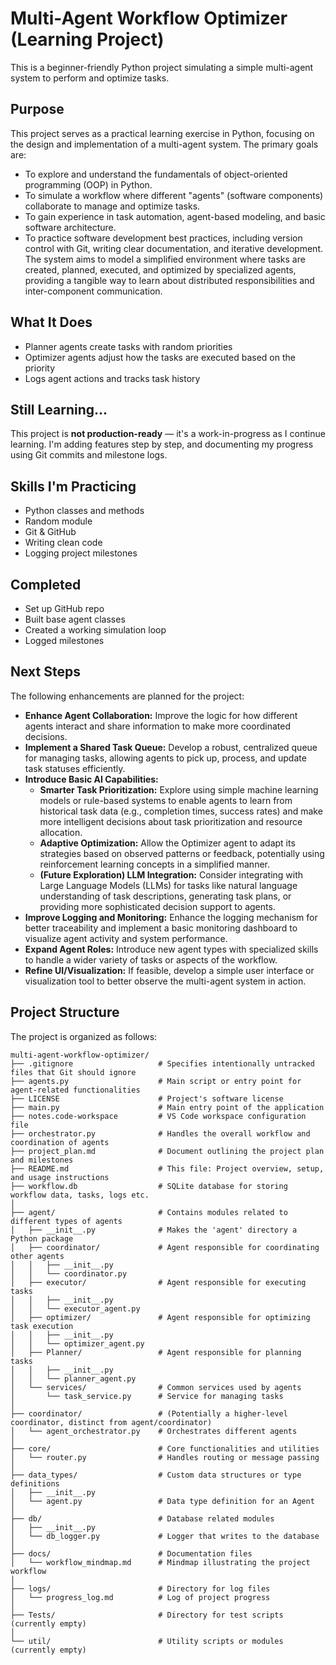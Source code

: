 # Multi-Agent Workflow Optimizer (Learning Project)

This is a beginner-friendly Python project simulating a simple multi-agent system to perform and optimize tasks.

## Purpose

This project serves as a practical learning exercise in Python, focusing on the design and implementation of a multi-agent system. The primary goals are:
- To explore and understand the fundamentals of object-oriented programming (OOP) in Python.
- To simulate a workflow where different "agents" (software components) collaborate to manage and optimize tasks.
- To gain experience in task automation, agent-based modeling, and basic software architecture.
- To practice software development best practices, including version control with Git, writing clear documentation, and iterative development.
The system aims to model a simplified environment where tasks are created, planned, executed, and optimized by specialized agents, providing a tangible way to learn about distributed responsibilities and inter-component communication.

## What It Does

- Planner agents create tasks with random priorities
- Optimizer agents adjust how the tasks are executed based on the priority
- Logs agent actions and tracks task history

## Still Learning...

This project is **not production-ready** — it's a work-in-progress as I continue learning.
I'm adding features step by step, and documenting my progress using Git commits and milestone logs.

## Skills I'm Practicing
- Python classes and methods
- Random module
- Git & GitHub
- Writing clean code
- Logging project milestones

## Completed
- Set up GitHub repo
- Built base agent classes
- Created a working simulation loop
- Logged milestones

## Next Steps

The following enhancements are planned for the project:

-   **Enhance Agent Collaboration:** Improve the logic for how different agents interact and share information to make more coordinated decisions.
-   **Implement a Shared Task Queue:** Develop a robust, centralized queue for managing tasks, allowing agents to pick up, process, and update task statuses efficiently.
-   **Introduce Basic AI Capabilities:**
    -   **Smarter Task Prioritization:** Explore using simple machine learning models or rule-based systems to enable agents to learn from historical task data (e.g., completion times, success rates) and make more intelligent decisions about task prioritization and resource allocation.
    -   **Adaptive Optimization:** Allow the Optimizer agent to adapt its strategies based on observed patterns or feedback, potentially using reinforcement learning concepts in a simplified manner.
    -   **(Future Exploration) LLM Integration:** Consider integrating with Large Language Models (LLMs) for tasks like natural language understanding of task descriptions, generating task plans, or providing more sophisticated decision support to agents.
-   **Improve Logging and Monitoring:** Enhance the logging mechanism for better traceability and implement a basic monitoring dashboard to visualize agent activity and system performance.
-   **Expand Agent Roles:** Introduce new agent types with specialized skills to handle a wider variety of tasks or aspects of the workflow.
-   **Refine UI/Visualization:** If feasible, develop a simple user interface or visualization tool to better observe the multi-agent system in action.

## Project Structure

The project is organized as follows:

```
multi-agent-workflow-optimizer/
├── .gitignore                   # Specifies intentionally untracked files that Git should ignore
├── agents.py                    # Main script or entry point for agent-related functionalities
├── LICENSE                      # Project's software license
├── main.py                      # Main entry point of the application
├── notes.code-workspace         # VS Code workspace configuration file
├── orchestrator.py              # Handles the overall workflow and coordination of agents
├── project_plan.md              # Document outlining the project plan and milestones
├── README.md                    # This file: Project overview, setup, and usage instructions
├── workflow.db                  # SQLite database for storing workflow data, tasks, logs etc.
│
├── agent/                       # Contains modules related to different types of agents
│   ├── __init__.py              # Makes the 'agent' directory a Python package
│   ├── coordinator/             # Agent responsible for coordinating other agents
│   │   ├── __init__.py
│   │   └── coordinator.py
│   ├── executor/                # Agent responsible for executing tasks
│   │   ├── __init__.py
│   │   └── executor_agent.py
│   ├── optimizer/               # Agent responsible for optimizing task execution
│   │   ├── __init__.py
│   │   └── optimizer_agent.py
│   ├── Planner/                 # Agent responsible for planning tasks
│   │   ├── __init__.py
│   │   └── planner_agent.py
│   └── services/                # Common services used by agents
│       └── task_service.py      # Service for managing tasks
│
├── coordinator/                 # (Potentially a higher-level coordinator, distinct from agent/coordinator)
│   └── agent_orchestrator.py    # Orchestrates different agents
│
├── core/                        # Core functionalities and utilities
│   └── router.py                # Handles routing or message passing
│
├── data_types/                  # Custom data structures or type definitions
│   ├── __init__.py
│   └── agent.py                 # Data type definition for an Agent
│
├── db/                          # Database related modules
│   ├── __init__.py
│   └── db_logger.py             # Logger that writes to the database
│
├── docs/                        # Documentation files
│   └── workflow_mindmap.md      # Mindmap illustrating the project workflow
│
├── logs/                        # Directory for log files
│   └── progress_log.md          # Log of project progress
│
├── Tests/                       # Directory for test scripts (currently empty)
│
└── util/                        # Utility scripts or modules (currently empty)
```



